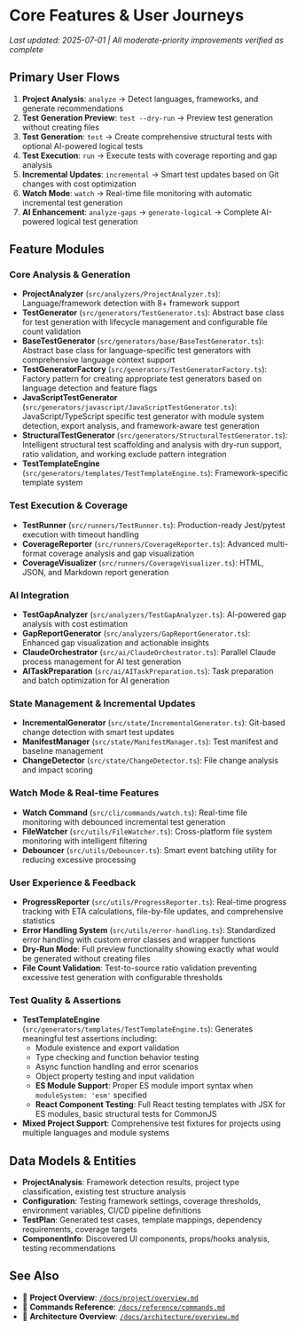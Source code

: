 # Core Features & User Journeys

*Last updated: 2025-07-01 | All moderate-priority improvements verified as complete*

## Primary User Flows
1. **Project Analysis**: `analyze` → Detect languages, frameworks, and generate recommendations
2. **Test Generation Preview**: `test --dry-run` → Preview test generation without creating files
3. **Test Generation**: `test` → Create comprehensive structural tests with optional AI-powered logical tests  
4. **Test Execution**: `run` → Execute tests with coverage reporting and gap analysis
5. **Incremental Updates**: `incremental` → Smart test updates based on Git changes with cost optimization
6. **Watch Mode**: `watch` → Real-time file monitoring with automatic incremental test generation
7. **AI Enhancement**: `analyze-gaps` → `generate-logical` → Complete AI-powered logical test generation

## Feature Modules

### Core Analysis & Generation
- **ProjectAnalyzer** (`src/analyzers/ProjectAnalyzer.ts`): Language/framework detection with 8+ framework support
- **TestGenerator** (`src/generators/TestGenerator.ts`): Abstract base class for test generation with lifecycle management and configurable file count validation  
- **BaseTestGenerator** (`src/generators/base/BaseTestGenerator.ts`): Abstract base class for language-specific test generators with comprehensive language context support
- **TestGeneratorFactory** (`src/generators/TestGeneratorFactory.ts`): Factory pattern for creating appropriate test generators based on language detection and feature flags
- **JavaScriptTestGenerator** (`src/generators/javascript/JavaScriptTestGenerator.ts`): JavaScript/TypeScript specific test generator with module system detection, export analysis, and framework-aware test generation
- **StructuralTestGenerator** (`src/generators/StructuralTestGenerator.ts`): Intelligent structural test scaffolding and analysis with dry-run support, ratio validation, and working exclude pattern integration
- **TestTemplateEngine** (`src/generators/templates/TestTemplateEngine.ts`): Framework-specific template system

### Test Execution & Coverage
- **TestRunner** (`src/runners/TestRunner.ts`): Production-ready Jest/pytest execution with timeout handling
- **CoverageReporter** (`src/runners/CoverageReporter.ts`): Advanced multi-format coverage analysis and gap visualization
- **CoverageVisualizer** (`src/runners/CoverageVisualizer.ts`): HTML, JSON, and Markdown report generation

### AI Integration
- **TestGapAnalyzer** (`src/analyzers/TestGapAnalyzer.ts`): AI-powered gap analysis with cost estimation
- **GapReportGenerator** (`src/analyzers/GapReportGenerator.ts`): Enhanced gap visualization and actionable insights
- **ClaudeOrchestrator** (`src/ai/ClaudeOrchestrator.ts`): Parallel Claude process management for AI test generation
- **AITaskPreparation** (`src/ai/AITaskPreparation.ts`): Task preparation and batch optimization for AI generation

### State Management & Incremental Updates  
- **IncrementalGenerator** (`src/state/IncrementalGenerator.ts`): Git-based change detection with smart test updates
- **ManifestManager** (`src/state/ManifestManager.ts`): Test manifest and baseline management
- **ChangeDetector** (`src/state/ChangeDetector.ts`): File change analysis and impact scoring

### Watch Mode & Real-time Features
- **Watch Command** (`src/cli/commands/watch.ts`): Real-time file monitoring with debounced incremental test generation
- **FileWatcher** (`src/utils/FileWatcher.ts`): Cross-platform file system monitoring with intelligent filtering  
- **Debouncer** (`src/utils/Debouncer.ts`): Smart event batching utility for reducing excessive processing

### User Experience & Feedback
- **ProgressReporter** (`src/utils/ProgressReporter.ts`): Real-time progress tracking with ETA calculations, file-by-file updates, and comprehensive statistics
- **Error Handling System** (`src/utils/error-handling.ts`): Standardized error handling with custom error classes and wrapper functions
- **Dry-Run Mode**: Full preview functionality showing exactly what would be generated without creating files
- **File Count Validation**: Test-to-source ratio validation preventing excessive test generation with configurable thresholds

### Test Quality & Assertions
- **TestTemplateEngine** (`src/generators/templates/TestTemplateEngine.ts`): Generates meaningful test assertions including:
  - Module existence and export validation
  - Type checking and function behavior testing
  - Async function handling and error scenarios
  - Object property testing and input validation
  - **ES Module Support**: Proper ES module import syntax when `moduleSystem: 'esm'` specified
  - **React Component Testing**: Full React testing templates with JSX for ES modules, basic structural tests for CommonJS
- **Mixed Project Support**: Comprehensive test fixtures for projects using multiple languages and module systems

## Data Models & Entities
- **ProjectAnalysis**: Framework detection results, project type classification, existing test structure analysis
- **Configuration**: Testing framework settings, coverage thresholds, environment variables, CI/CD pipeline definitions
- **TestPlan**: Generated test cases, template mappings, dependency requirements, coverage targets
- **ComponentInfo**: Discovered UI components, props/hooks analysis, testing recommendations

## See Also
- 📖 **Project Overview**: [`/docs/project/overview.md`](../project/overview.md)
- 📖 **Commands Reference**: [`/docs/reference/commands.md`](../reference/commands.md)
- 📖 **Architecture Overview**: [`/docs/architecture/overview.md`](../architecture/overview.md)